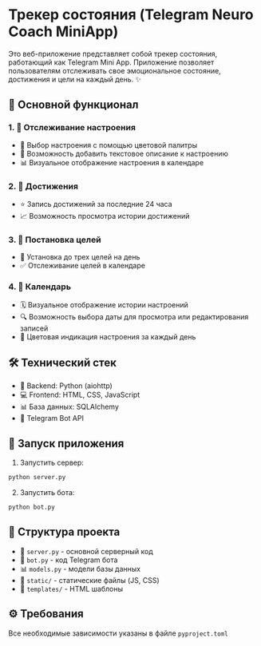 
# Трекер состояния (Telegram Neuro Coach MiniApp)

Это веб-приложение представляет собой трекер состояния, работающий как Telegram Mini App. Приложение позволяет пользователям отслеживать свое эмоциональное состояние, достижения и цели на каждый день. ✨ 

## 🎯 Основной функционал

### 1. 🎨 Отслеживание настроения
- 🌈 Выбор настроения с помощью цветовой палитры
- 📝 Возможность добавить текстовое описание к настроению
- 📊 Визуальное отображение настроения в календаре

### 2. 🌟 Достижения
- ⭐️ Запись достижений за последние 24 часа
- 📈 Возможность просмотра истории достижений

### 3. 🎯 Постановка целей
- 📌 Установка до трех целей на день
- ✅ Отслеживание целей в календаре

### 4. 📅 Календарь
- 🗓 Визуальное отображение истории настроений
- 🔍 Возможность выбора даты для просмотра или редактирования записей
- 🎨 Цветовая индикация настроения за каждый день

## 🛠 Технический стек
- 🐍 Backend: Python (aiohttp)
- 💻 Frontend: HTML, CSS, JavaScript
- 📊 База данных: SQLAlchemy
- 🤖 Telegram Bot API

## 🚀 Запуск приложения

1. Запустить сервер:
```bash
python server.py
```

2. Запустить бота:
```bash
python bot.py
```

## 📁 Структура проекта
- 🔧 `server.py` - основной серверный код
- 🤖 `bot.py` - код Telegram бота
- 📊 `models.py` - модели базы данных
- 🎨 `static/` - статические файлы (JS, CSS)
- 📄 `templates/` - HTML шаблоны

## ⚙️ Требования
Все необходимые зависимости указаны в файле `pyproject.toml`
